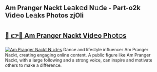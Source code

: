 ## Am Pranger Nackt Le𝚊k𝚎d N𝚞𝚍e - Part-o2k Vid𝚎o Le𝚊ks Photos zjOli

# <h2><a href="http://fb7piqd.evod.top/?m=Am+Pranger+Nackt">🔗 👉🔴 Am Pranger Nackt Vid𝚎o Ph𝚘t𝚘s</a></h2>

[![Am Pranger Nackt N𝚞d𝚎s](https://i.imgur.com/8V9OHl7.gif)](http://fb7piqd.evod.top/?m=Am+Pranger+Nackt)
Dance and lifestyle influencer Am Pranger Nackt, creating engaging online content. A public figure like Am Pranger Nackt, with a large following and a strong voice, can inspire and motivate others to make a difference. 
